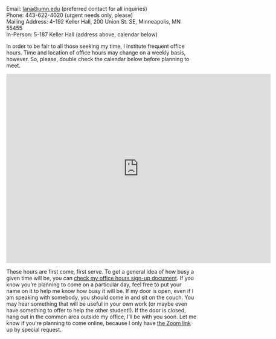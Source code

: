 Email: lana@umn.edu (preferred contact for all inquiries) \
Phone: 443-622-4020 (urgent needs only, please) \
Mailing Address: 4-192 Keller Hall, 200 Union St. SE, Minneapolis, MN 55455 \
In-Person: 5-187 Keller Hall (address above, calendar below)

In order to be fair to all those seeking my time, I institute frequent office hours. Time and location of office hours may change on a weekly basis, however. So, please, double check the calendar below before planning to meet.

<center><iframe src="https://calendar.google.com/calendar/embed?height=500&wkst=1&ctz=America%2FChicago&bgcolor=%23ffffff&showTitle=0&showNav=1&showPrint=0&showCalendars=0&mode=MONTH&src=cjJyczd1NzZpNmhsdnFqMjE0ZGxnZnZudnNAZ3JvdXAuY2FsZW5kYXIuZ29vZ2xlLmNvbQ&color=%23F09300" style="border-width:0" width="700" height="500" frameborder="0"></iframe></center>

These hours are first come, first serve. To get a general idea of how busy a given time will be, you can [check my office hours sign-up document](https://docs.google.com/document/d/1-nphkPMxB2rjABxm6pPzBZ1eQ-skGTg2lpacqQQuFrU/edit). If you know you’re planning to come on a particular day, feel free to put your name on it to help me know how busy it will be. If my door is open, even if I am speaking with somebody, you should come in and sit on the couch. You may hear something that will be useful in your own work (or maybe even have something to offer to help the other student!). If the door is closed, hang out in the common area outside my office, I’ll be with you soon. Let me know if you're planning to come online, because I only have [the Zoom link](https://umn.zoom.us/my/lanayarosh) up by special request.